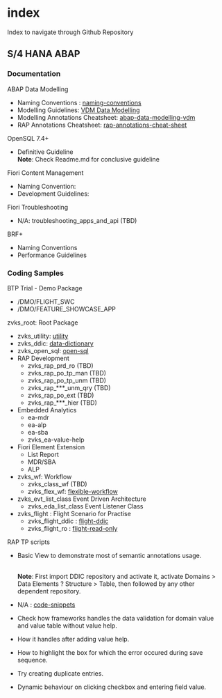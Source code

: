 # index
Index to navigate through Github Repository

## S/4 HANA ABAP

### Documentation

ABAP Data Modelling
- Naming Conventions : [naming-conventions](https://github.com/zvikesh/naming-conventions)
- Modelling Guidelines: [VDM Data Modelling](https://app.excalidraw.com/l/5eMbpiBu0l3/5sRgLPpDEZj)
- Modelling Annotations Cheatsheet: [abap-data-modelling-vdm](https://github.com/zvikesh/abap-data-modelling-vdm)
- RAP Annotations Cheatsheet: [rap-annotations-cheat-sheet](https://github.com/zvikesh/rap-annotations-cheat-sheet)
 
OpenSQL 7.4+
- Definitive Guideline   </br> **Note**: Check Readme.md for conclusive guideline

Fiori Content Management
- Naming Convention:
- Development Guidelines:

Fiori Troubleshooting
- N/A: troubleshooting_apps_and_api (TBD)

BRF+
- Naming Conventions
- Performance Guidelines


### Coding Samples

BTP Trial - Demo Package
- /DMO/FLIGHT_SWC
- /DMO/FEATURE_SHOWCASE_APP

zvks_root: Root Package
- zvks_utility: [utility](https://github.com/zvikesh/utility)
- zvks_ddic: [data-dictionary](https://github.com/zvikesh/data-dictionary)
- zvks_open_sql: [open-sql](https://github.com/zvikesh/open-sql)
- RAP Development
  - zvks_rap_prd_ro (TBD)
  - zvks_rap_po_tp_man (TBD)
  - zvks_rap_po_tp_unm (TBD)
  - zvks_rap_***_unm_qry (TBD)
  - zvks_rap_po_ext (TBD)
  - zvks_rap_***_hier (TBD)
- Embedded Analytics
  - ea-mdr
  - ea-alp
  - ea-sba
  - zvks_ea-value-help
- Fiori Element Extension
  - List Report
  - MDR/SBA
  - ALP
- zvks_wf: Workflow
  - zvks_class_wf (TBD)
  - zvks_flex_wf: [flexible-workflow](https://github.com/zvikesh/flexible-workflow/tree/main)
- zvks_evt_list_class Event Driven Architecture
  - zvks_eda_list_class Event Listener Class
- zvks_flight : Flight Scenario for Practise
  - zvks_flight_ddic : [flight-ddic](https://github.com/zvikesh/flight-ddic)
  - zvks_flight_ro   : [flight-read-only](https://github.com/zvikesh/flight-read-only)

RAP TP scripts
- Basic View to demonstrate most of semantic annotations usage.

  </br> **Note**: First import DDIC repository and activate it, activate Domains > Data Elements ? Structure > Table, then followed by any other dependent repository.
- N/A : [code-snippets](https://github.com/zvikesh/code-snippets)


- Check how frameworks handles the data validation for domain value and value table without value help.
- How it handles after adding value help.
- How to highlight the box for which the error occured during save sequence.
- Try creating duplicate entries.
- Dynamic behaviour on clicking checkbox and entering field value.
